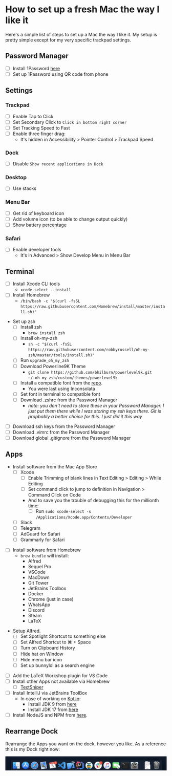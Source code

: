 # How to set up a fresh Mac the way I like it

Here's a simple list of steps to set up a Mac the way I like it. My setup is pretty simple except for my very specific trackpad settings.

## Password Manager

- [ ] Install 1Password [here](https://1password.com/downloads/mac/)
- [ ] Set up 1Password using QR code from phone

## Settings

### Trackpad

- [ ] Enable Tap to Click
- [ ] Set Secondary Click to `Click in bottom right corner`
- [ ] Set Tracking Speed to Fast
- [ ] Enable three finger drag:
	- It's hidden in Accessibility > Pointer Control > Trackpad Speed

### Dock

- [ ] Disable `Show recent applications in Dock`

### Desktop

- [ ] Use stacks

### Menu Bar

- [ ] Get rid of keyboard icon
- [ ] Add volume icon (to be able to change output quickly)
- [ ] Show battery percentage

### Safari

- [ ] Enable developer tools
	- It's in Advanced > Show Develop Menu in Menu Bar

## Terminal

- [ ] Install Xcode CLI tools
	- `xcode-select --install`
- [ ] Install Homebrew
	- `/bin/bash -c "$(curl -fsSL https://raw.githubusercontent.com/Homebrew/install/master/install.sh)"`
- Set up zsh
	- [ ] Install zsh
		- `brew install zsh`
	- [ ] Install oh-my-zsh 
		- `sh -c "$(curl -fsSL https://raw.githubusercontent.com/robbyrussell/oh-my-zsh/master/tools/install.sh)"`
	- [ ] Run `upgrade_oh_my_zsh`
	- [ ] Download Powerline9K Theme 
		- `git clone https://github.com/bhilburn/powerlevel9k.git ~/.oh-my-zsh/custom/themes/powerlevel9k`
	- [ ] Install a compatible font from the [repo](https://github.com/powerline/fonts).
		- You were last using Inconsolata
	- [ ] Set font in terminal to compatible font
	- [ ] Download .zshrc from the Password Manager 
		- *note: you don't need to store these in your Password Manager. I just put them there while I was storing my ssh keys there. Git is propbably a better choice for this. I just did it this way*
- [ ] Download ssh keys from the Password Manager
- [ ] Download .vimrc from the Password Manager
- [ ] Download global .gitignore from the Password Manager

## Apps

- Install software from the Mac App Store
	- [ ] Xcode 
		- [ ] Enable Trimming of blank lines in Text Editing > Editing > While Editing
		- [ ] Set command click to jump to definition in Navigation > Command Click on Code
		- And to save you the trouble of debugging this for the millionth time:
			- [ ] Run `sudo xcode-select -s /Applications/Xcode.app/Contents/Developer`
	- [ ] Slack
	- [ ] Telegram
	- [ ] AdGuard for Safari
	- [ ] Grammarly for Safari
- [ ] Install software from Homebrew
	- `brew bundle` will install:
		- Alfred
		- Sequel Pro
		- VSCode
		- MacDown
		- Git Tower
		- JetBrains Toolbox
		- Docker
		- Chrome (just in case)
		- WhatsApp
		- Discord
		- Steam
		- LaTeX
- Setup Alfred.
 	- [ ] Set Spotlight Shortcut to something else
 	- [ ] Set Alfred Shortcut to ⌘ + Space
 	- [ ] Turn on Clipboard History
 	- [ ] Hide hat on Window
 	- [ ] Hide menu bar icon
	- [ ] Set up bunnylol as a search engine
- [ ] Add the LaTeX Workshop plugin for VS Code
- [ ] Install other Apps not available via Homebrew
	- [ ] [TextSniper](https://textsniper.app) 
- [ ] Install IntelliJ via JetBrains ToolBox
	- In case of working on [Kotlin](https://github.com/JetBrains/kotlin):
		- Install JDK 9 from [here](https://www.oracle.com/java/technologies/javase/javase9-archive-downloads.html)
		- Install JDK 17 from [here](https://www.oracle.com/java/technologies/javase/javase7-archive-downloads.html)
- [ ] Install NodeJS and NPM from [here](https://nodejs.org/).

## Rearrange Dock

Rearrange the Apps you want on the dock, however you like.
As a reference this is my Dock right now:

![](dock.png)
